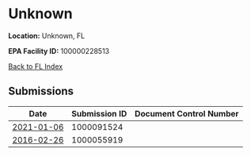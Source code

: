 # Unknown

**Location:** Unknown, FL

**EPA Facility ID:** 100000228513

[Back to FL Index](../../index.md)

## Submissions

| Date | Submission ID | Document Control Number |
|------|--------------|-------------------------|
| [2021-01-06](submissions/1000091524.md) | 1000091524 |  |
| [2016-02-26](submissions/1000055919.md) | 1000055919 |  |
